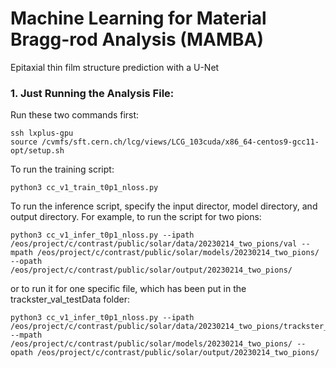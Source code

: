 # Machine Learning for Material Bragg-rod Analysis (MAMBA)
Epitaxial thin film structure prediction with a U-Net


### 1. Just Running the Analysis File:

Run these two commands first:

```
ssh lxplus-gpu
source /cvmfs/sft.cern.ch/lcg/views/LCG_103cuda/x86_64-centos9-gcc11-opt/setup.sh
```
To run the training script:
```
python3 cc_v1_train_t0p1_nloss.py
```
To run the inference script, specify the input director, model directory, and output directory. For example, to run the script for two pions:

```
python3 cc_v1_infer_t0p1_nloss.py --ipath /eos/project/c/contrast/public/solar/data/20230214_two_pions/val --mpath /eos/project/c/contrast/public/solar/models/20230214_two_pions/ --opath /eos/project/c/contrast/public/solar/output/20230214_two_pions/
```

or to run it for one specific file, which has been put in the trackster_val_testData folder:
```
python3 cc_v1_infer_t0p1_nloss.py --ipath /eos/project/c/contrast/public/solar/data/20230214_two_pions/trackster_val_testData --mpath /eos/project/c/contrast/public/solar/models/20230214_two_pions/ --opath /eos/project/c/contrast/public/solar/output/20230214_two_pions/
```
